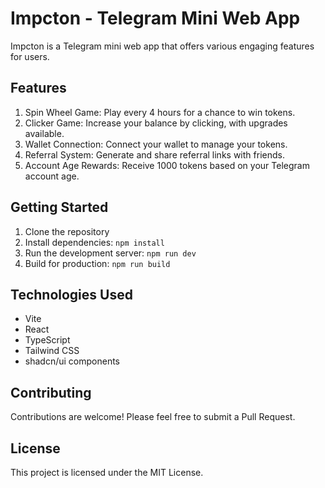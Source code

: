 # Impcton - Telegram Mini Web App

Impcton is a Telegram mini web app that offers various engaging features for users.

## Features

1. Spin Wheel Game: Play every 4 hours for a chance to win tokens.
2. Clicker Game: Increase your balance by clicking, with upgrades available.
3. Wallet Connection: Connect your wallet to manage your tokens.
4. Referral System: Generate and share referral links with friends.
5. Account Age Rewards: Receive 1000 tokens based on your Telegram account age.

## Getting Started

1. Clone the repository
2. Install dependencies: `npm install`
3. Run the development server: `npm run dev`
4. Build for production: `npm run build`

## Technologies Used

- Vite
- React
- TypeScript
- Tailwind CSS
- shadcn/ui components

## Contributing

Contributions are welcome! Please feel free to submit a Pull Request.

## License

This project is licensed under the MIT License.
